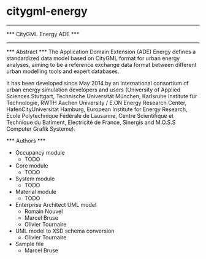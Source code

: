 # citygml-energy
**************************
*** CityGML Energy ADE ***
**************************

*** Abstract ***
The Application Domain Extension (ADE) Energy defines a standardized data model based on CityGML format for urban energy analyses, aiming to be a reference exchange data format between different urban modelling tools and expert databases.

It has been developed since May 2014 by an international consortium of urban energy simulation developers and users (University of Applied Sciences Stuttgart, Technische Universität München, Karlsruhe Institute für Technologie, RWTH Aachen University / E.ON Energy Research Center, HafenCityUniversität Hamburg, European Institute for Energy Research, Ecole Polytechnique Fédérale de Lausanne, Centre Scientifique et Technique du Batiment, Electricité de France, Sinergis and M.O.S.S Computer Grafik Systeme).


*** Authors ***
* Occupancy module
	* TODO
* Core module
	* TODO
* System module
	* TODO
* Material module
	* TODO
* Enterprise Architect UML model
	* Romain Nouvel
	* Marcel Bruse
	* Olivier Tournaire
* UML model to XSD schema conversion
	* Olivier Tournaire
* Sample file
	* Marcel Bruse
